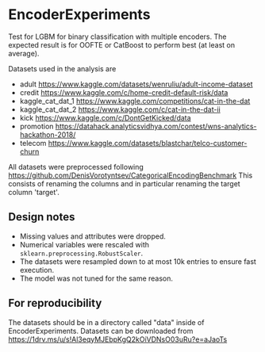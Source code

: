 # EncoderExperiments
 
Test for LGBM for binary classification with multiple encoders.
The expected result is for OOFTE or CatBoost to perform best (at least on average). 
 
Datasets used in the analysis are 
- adult
    https://www.kaggle.com/datasets/wenruliu/adult-income-dataset
- credit
    https://www.kaggle.com/c/home-credit-default-risk/data
- kaggle_cat_dat_1
    https://www.kaggle.com/competitions/cat-in-the-dat
- kaggle_cat_dat_2
    https://www.kaggle.com/c/cat-in-the-dat-ii
- kick
    https://www.kaggle.com/c/DontGetKicked/data
- promotion
    https://datahack.analyticsvidhya.com/contest/wns-analytics-hackathon-2018/
- telecom
    https://www.kaggle.com/datasets/blastchar/telco-customer-churn

All datasets were preprocessed following https://github.com/DenisVorotyntsev/CategoricalEncodingBenchmark
This consists of renaming the columns and in particular renaming the target column
'target'.

## Design notes 
- Missing values and attributes were dropped.
- Numerical variables were rescaled with `sklearn.preprocessing.RobustScaler`.
- The datasets were resampled down to at most 10k entries to ensure fast execution.
- The model was not tuned for the same reason. 

## For reproducibility
The datasets should be in a directory called "data" inside of EncoderExperiments. 
Datasets can be downloaded from https://1drv.ms/u/s!Al3eqyMJEbpKgQ2kOiVDNsO03uRu?e=aJaoTs
